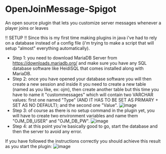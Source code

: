 # OpenJoinMessage-Spigot
An open source plugin that lets you customize server messages whenever a player joins or leaves

!! SETUP !!
Since this is my first time making plugins in java i've had to rely on a database instead of a config file (i'm trying to make a script that will setup "almost" everything automatically).

- Step 1: you need to download MariaDB Server from https://downloads.mariadb.org/ and make sure you have any SQL database software like HeidiSQL that comes installed along with MariaDB.
- Step 2: once you have opened your database software you will then create a new session and inside it you need to create a new table (named as you like, ex: ojm), then create another table
          but this time you have to name it "custommessages" which will contain two VARCHAR values: first one named "Type" (AND IT HAS TO BE SET AS PRIMARY + SET AS NO DEFAULT); and the second one "Value".
  ![image](https://github.com/Hxlixd/OpenJoinMessage-Spigot/assets/90792340/7fb462f7-c06a-4c35-b87c-a4a58d13a115)
- Step 3: of course as there is no setup command in the plugin yet, you will have to create two environment variables and name them "OJM_DB_USER" and "OJM_DB_PW".
  ![image](https://github.com/Hxlixd/OpenJoinMessage-Spigot/assets/90792340/890cb2a8-3eb6-4cf1-a0d9-43b4b23610f3)
- Step 4: at this point you're basically good to go, start the database and then the server to avoid any error.



If you have followed the instructions correctly you should achieve this result as you start the plugin:
![image](https://github.com/Hxlixd/OpenJoinMessage-Spigot/assets/90792340/446810e0-199e-4842-b73b-c0f5423c5652)
